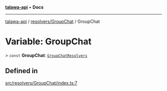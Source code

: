 [**talawa-api**](../../../README.md) • **Docs**

***

[talawa-api](../../../modules.md) / [resolvers/GroupChat](../README.md) / GroupChat

# Variable: GroupChat

\> `const` **GroupChat**: [`GroupChatResolvers`](../../../types/generatedGraphQLTypes/type-aliases/GroupChatResolvers.md)

## Defined in

[src/resolvers/GroupChat/index.ts:7](https://github.com/PalisadoesFoundation/talawa-api/blob/60937520d7a29ccf883a9c6a7c2d186bae92a81b/src/resolvers/GroupChat/index.ts#L7)
